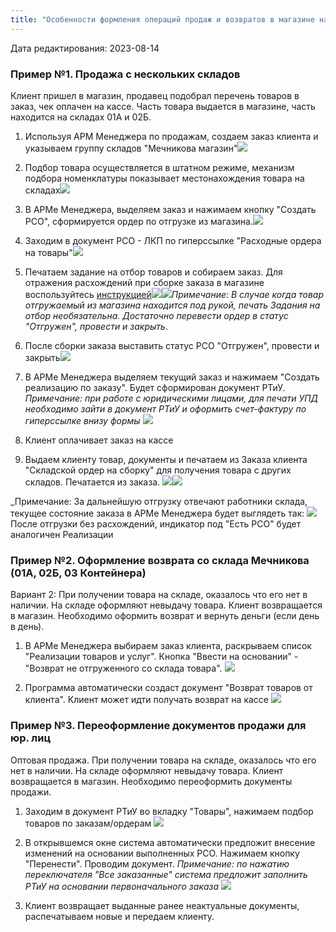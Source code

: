 ```yaml
---
title: "Особенности формления операций продаж и возвратов в магазине на Мечникова"
---
```

Дата редактирования: 2023-08-14
### Пример №1. Продажа с нескольких складов

Клиент пришел в магазин, продавец подобрал перечень товаров в заказ, чек оплачен на кассе. Часть товара выдается в магазине, часть находится на складах 01А и 02Б.

1. Используя АРМ Менеджера по продажам, создаем заказ клиента и указываем группу складов "Мечникова магазин"![](ERP/_attach/Pasted%20image%2020230706110633.png)
2. Подбор товара осуществляется в штатном режиме, механизм подбора номенклатуры показывает местонахождения товара на складах![](ERP/_attach/Pasted%20image%2020230621152220.png)
3. В АРМе Менеджера, выделяем заказ и нажимаем кнопку "Создать РСО", сформируется ордер по отгрузке из магазина.![](ERP/_attach/Pasted%20image%2020230706111245.png)
4. Заходим в документ РСО - ЛКП по гиперссылке "Расходные ордера на товары"![](ERP/_attach/Pasted%20image%2020230706111505.png)
5. Печатаем задание на отбор товаров и собираем заказ. Для отражения расхождений при сборке заказа в магазине воспользуйтесь [инструкцией](obsidian://open?vault=content&file=ERP%2F%D0%A3%D0%BF%D1%80%D0%B0%D0%B2%D0%BB%D0%B5%D0%BD%D0%B8%D0%B5%20%D0%BF%D1%80%D0%BE%D0%B4%D0%B0%D0%B6%D0%B0%D0%BC%D0%B8%2F%D0%97%D0%B0%D0%BF%D1%87%D0%B0%D1%81%D1%82%D0%B8%2F%D0%9E%D1%82%D1%80%D0%B0%D0%B6%D0%B5%D0%BD%D0%B8%D0%B5%20%D1%80%D0%B0%D1%81%D1%85%D0%BE%D0%B6%D0%B4%D0%B5%D0%BD%D0%B8%D0%B9%20%D0%B2%20%D0%A0%D0%A1%D0%9E%20%D0%BF%D1%80%D0%B8%20%D1%81%D0%B1%D0%BE%D1%80%D0%BA%D0%B5%20%D0%B7%D0%B0%D0%BA%D0%B0%D0%B7%D0%B0)![](ERP/_attach/Pasted%20image%2020230706122542.png)![](ERP/_attach/Pasted%20image%2020230706123245.png)_Примечание: В случае когда товар отгружаемый из магазина находится под рукой, печать Задания на отбор необязательна. Достаточно перевести ордер в статус "Отгружен", провести и закрыть_.
   
6. После сборки заказа выставить статус РСО "Отгружен", провести и закрыть![](ERP/_attach/Pasted%20image%2020230706123706.png) 
7. В АРМе Менеджера выделяем текущий заказ и нажимаем "Создать реализацию по заказу". Будет сформирован документ РТиУ.
_Примечание: при работе с юридическими лицами, для печати УПД необходимо зайти в документ РТиУ и оформить счет-фактуру по гиперссылке внизу формы_
![](ERP/_attach/Pasted%20image%2020230706130458.png)

8. Клиент оплачивает заказ на кассе

9. Выдаем клиенту товар, документы и печатаем из Заказа клиента "Складской ордер на сборку" для получения товара с других складов. Печатается из заказа. ![](ERP/_attach/Pasted%20image%2020230626104408.png)![](ERP/_attach/Pasted%20image%2020230706125334.png)

_Примечание: За дальнейшую отгрузку отвечают работники склада, текущее состояние заказа в АРМе Менеджера будет выглядеть так:
![](ERP/_attach/Pasted%20image%2020230706140732.png)
После отгрузки без расхождений, индикатор под "Есть РСО" будет аналогичен Реализации

### Пример №2. Оформление возврата со склада Мечникова (01А, 02Б, 03 Контейнера)

Вариант 2: При получении товара на складе, оказалось что его нет в наличии. На складе оформляют невыдачу товара. Клиент возвращается в магазин. Необходимо оформить возврат и вернуть деньги (если день в день).

1. В АРМе Менеджера выбираем заказ клиента, раскрываем список "Реализации товаров и услуг". Кнопка "Ввести на основании" - "Возврат не отгруженного со склада товара".
![](ERP/_attach/Pasted%20image%2020230706163547.png)

2. Программа автоматически создаст документ "Возврат товаров от клиента". Клиент может идти получать возврат на кассе
![](ERP/_attach/Pasted%20image%2020230706182539.png)


### Пример №3. Переоформление документов продажи для юр. лиц

Оптовая продажа. При получении товара на складе, оказалось что его нет в наличии. На складе оформляют невыдачу товара. Клиент возвращается в магазин. Необходимо переоформить документы продажи.

1. Заходим в документ РТиУ во вкладку "Товары", нажимаем подбор товаров по заказам/ордерам
![](ERP/_attach/Pasted%20image%2020230706144904.png)

2. В открывшемся окне система автоматически предложит внесение изменений на основании выполненных РСО. Нажимаем кнопку "Перенести". Проводим документ.
_Примечание: по нажатию переключателя "Все заказанные" система предложит заполнить РТиУ на основании первоначального заказа_
![](ERP/_attach/Pasted%20image%2020230706145347.png)

3. Клиент возвращает выданные ранее неактуальные документы, распечатываем новые и передаем клиенту.